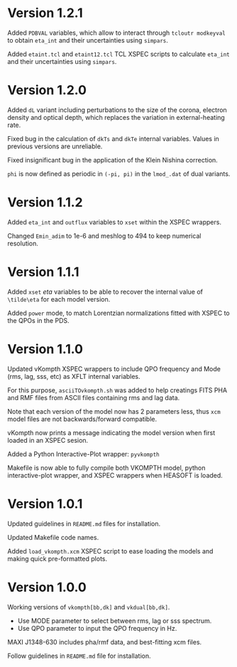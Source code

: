 Version 1.2.1
=============

Added `PDBVAL` variables, which allow to interact through
`tcloutr modkeyval` to obtain `eta_int` and their uncertainties
using `simpars`.

Added `etaint.tcl` and `etaint12.tcl` TCL XSPEC scripts to
calculate `eta_int` and their uncertainties using `simpars`.


Version 1.2.0
=============

Added `dL` variant including perturbations to the size of the corona,
electron density and optical depth, which replaces the variation in
external-heating rate.

Fixed bug in the calculation of `dkTs` and `dkTe` internal variables.
Values in previous versions are unreliable. 

Fixed insignificant bug in the application of the Klein Nishina correction.

`phi` is now defined as periodic in `(-pi, pi)` in the `lmod_.dat` of dual variants.


Version 1.1.2
=============

Added `eta_int` and `outflux` variables to `xset`
within the XSPEC wrappers.

Changed `Emin_adim` to 1e-6 and meshlog to 494 to
keep numerical resolution.


Version 1.1.1
=============

Added `xset` *eta* variables to be able to recover the
internal value of `\tilde\eta` for each model version.

Added `power` mode, to match Lorentzian normalizations
fitted with XSPEC to the QPOs in the PDS.


Version 1.1.0
=============

Updated vKompth XSPEC wrappers to include QPO frequency
and Mode (rms, lag, sss, etc) as XFLT internal variables.

For this purpose, `asciiTOvkompth.sh` was added to help
creatings FITS PHA and RMF files from ASCII files containing
rms and lag data.

Note that each version of the model now has 2 parameters less,
thus `xcm` model files are not backwards/forward compatible.

vKompth now prints a message indicating the model version
when first loaded in an XSPEC sesion.

Added a Python Interactive-Plot wrapper: `pyvkompth`

Makefile is now able to fully compile both VKOMPTH model,
python interactive-plot wrapper, and XSPEC wrappers when
HEASOFT is loaded.


Version 1.0.1
=============

Updated guidelines in `README.md` files for installation.

Updated Makefile code names.

Added `load_vkompth.xcm` XSPEC script to ease loading the
models and making quick pre-formatted plots.


Version 1.0.0
=============

Working versions of `vkompth[bb,dk]` and `vkdual[bb,dk]`.
- Use MODE parameter to select between rms, lag or sss spectrum.
- Use QPO parameter to input the QPO frequency in Hz.

MAXI J1348-630 includes pha/rmf data, and best-fitting xcm files.

Follow guidelines in `README.md` file for installation.
